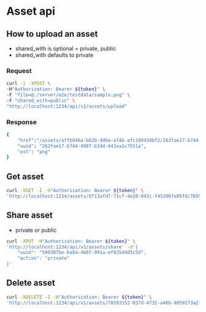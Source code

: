 # Asset api

## How to upload an asset
- shared_with is optional = private, public
- shared_with defaults to private

### Request
```sh
curl -i -XPOST \
-H"Authorization: Bearer ${token}" \
-F "file=@./server/e2e/testdata/sample.png" \
-F "shared_with=public" \
"http://localhost:1234/api/v1/assets/upload"
```

### Response
```sh
{
    "href":"/assets/affb846a-b02b-4d6e-a74b-afc19943dbf2/262fae17-b744-4987-b2dd-641ea1c7551a.png"
    "uuid": "262fae17-b744-4987-b2dd-641ea1c7551a",
    "ext": "png"
}
```

## Get asset
```sh
curl -XGET -I -H"Authorization: Bearer ${token}" \
'http://localhost:1234/assets/8f13afd7-71cf-4e20-843c-f45206fe85fd/78593152-037d-4732-a46b-8059273a2f27.png'
```

## Share asset
- private or public

```sh
curl -XPUT -H"Authorization: Bearer ${token}" \
'http://localhost:1234/api/v1/assets/share' -d'{
    "uuid": "509387be-ba8a-4b0f-991a-ef835ddd5c5d",
    "action": "private"
}'
```

## Delete asset
```sh
curl -XDELETE -I -H"Authorization: Bearer ${token}" \
'http://localhost:1234/api/v1/assets/78593152-037d-4732-a46b-8059273a2f27'
```
